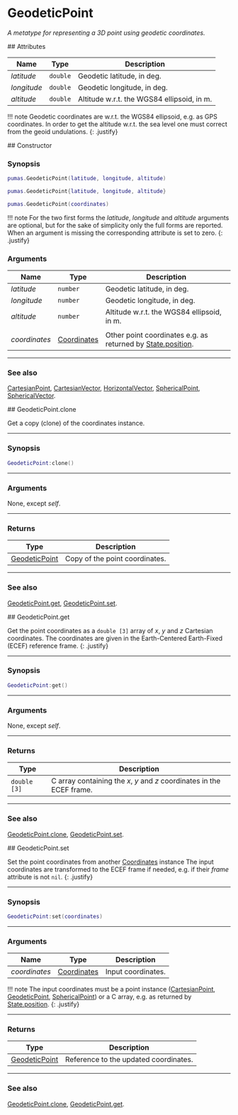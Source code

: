 # GeodeticPoint
_A metatype for representing a 3D point using geodetic coordinates._


<div markdown="1" class="shaded-box fancy">
## Attributes

|Name|Type|Description|
|----|----|-----------|
|*latitude* |`double`| Geodetic latitude, in deg. |
|*longitude*|`double`| Geodetic longitude, in deg.|
|*altitude* |`double`| Altitude w.r.t. the WGS84 ellipsoid, in m. |

!!! note
    Geodetic coordinates are w.r.t. the WGS84 ellipsoid, e.g. as GPS
    coordinates.  In order to get the altitude w.r.t. the sea level one must
    correct from the geoid undulations.
    {: .justify}
</div>


<div markdown="1" class="shaded-box fancy">
## Constructor

### Synopsis

```lua
pumas.GeodeticPoint(latitude, longitude, altitude)

pumas.GeodeticPoint{latitude, longitude, altitude}

pumas.GeodeticPoint(coordinates)
```

!!! note
    For the two first forms the *latitude*, *longitude* and *altitude* arguments
    are optional, but for the sake of simplicity only the full forms are
    reported. When an argument is missing the corresponding attribute is set to
    zero.
    {: .justify}

### Arguments

|Name|Type|Description|
|----|----|-----------|
|*latitude* |`number` | Geodetic latitude, in deg. |
|*longitude*|`number` | Geodetic longitude, in deg.|
|*altitude* |`number` | Altitude w.r.t. the WGS84 ellipsoid, in m. |
||||
|*coordinates*|[Coordinates](Coordinates.md)| Other point coordinates e.g. as returned by [State.position](../simulation/State.md:#attributes). |

---

### See also

[CartesianPoint](CartesianPoint.md),
[CartesianVector](CartesianVector.md),
[HorizontalVector](HorizontalVector.md),
[SphericalPoint](SphericalPoint.md),
[SphericalVector](SphericalVector.md).

</div>


<div markdown="1" class="shaded-box fancy">
## GeodeticPoint.clone

Get a copy (clone) of the coordinates instance.

---

### Synopsis

```lua
GeodeticPoint:clone()
```

---

### Arguments

None, except *self*.

---

### Returns

|Type|Description|
|----|-----------|
|[GeodeticPoint](GeodeticPoint.md)| Copy of the point coordinates.|

---

### See also

[GeodeticPoint.get](#geodeticpointget),
[GeodeticPoint.set](#geodeticpointset).
</div>


<div markdown="1" class="shaded-box fancy">
## GeodeticPoint.get

Get the point coordinates as a `double [3]` array of *x*, *y* and *z*
Cartesian coordinates. The coordinates are given in the Earth-Centered
Earth-Fixed (ECEF) reference frame.
{: .justify}

---

### Synopsis

```lua
GeodeticPoint:get()
```

---

### Arguments

None, except *self*.

---

### Returns

|Type|Description|
|----|-----------|
|`double [3]`| C array containing the *x*, *y* and *z* coordinates in the ECEF frame.|

---

### See also

[GeodeticPoint.clone](#geodeticpointclone),
[GeodeticPoint.set](#geodeticpointset).

</div>


<div markdown="1" class="shaded-box fancy">
## GeodeticPoint.set

Set the point coordinates from another [Coordinates](Coordinates.md) instance
The input coordinates are transformed to the ECEF frame if needed, e.g.  if
their *frame* attribute is not `nil`.
{: .justify}

---

### Synopsis

```lua
GeodeticPoint:set(coordinates)
```

---

### Arguments

|Name|Type|Description|
|----|----|-----------|
|*coordinates*|[Coordinates](Coordinates.md)| Input coordinates.|

!!! note
    The input coordinates must be a point instance
    ([CartesianPoint](CartesianPoint.md), [GeodeticPoint](GeodeticPoint.md),
    [SphericalPoint](SphericalPoint.md)) or a C array, e.g. as returned by
    [State.position](../simulation/State.md#attributes).
    {: .justify}

---

### Returns

|Type|Description|
|----|-----------|
|[GeodeticPoint](GeodeticPoint.md)| Reference to the updated coordinates.|

---

### See also

[GeodeticPoint.clone](#geodeticpointclone),
[GeodeticPoint.get](#geodeticpointget).
</div>

